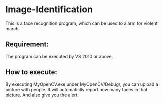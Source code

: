# Image-Identification
This is a face recognition program, which can be used to alarm for violent march.

##  Requirement:
The program can be executed by VS 2010 or above. 

##  How to execute:
By executing MyOpenCV.exe under MyOpenCV/Debug/, you can upload a picture with people. It will automaticlly report how many faces in that picture. And also give you the alert.


